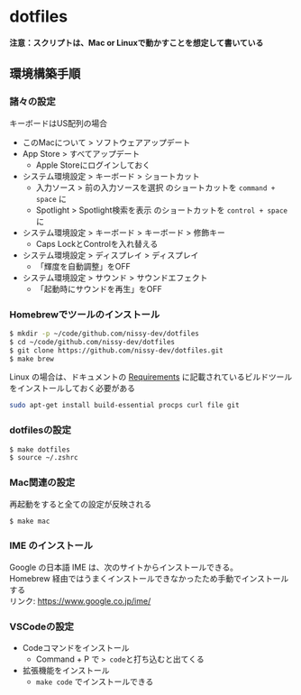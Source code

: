 # dotfiles

**注意：スクリプトは、Mac or Linuxで動かすことを想定して書いている**

## 環境構築手順

### 諸々の設定

キーボードはUS配列の場合

- このMacについて > ソフトウェアアップデート
- App Store > すべてアップデート
  - Apple Storeにログインしておく
- システム環境設定 > キーボード > ショートカット
  - 入力ソース > 前の入力ソースを選択 のショートカットを `command + space` に
  - Spotlight > Spotlight検索を表示 のショートカットを `control + space` に
- システム環境設定 > キーボード > キーボード > 修飾キー
  - Caps LockとControlを入れ替える
- システム環境設定 > ディスプレイ > ディスプレイ
  - 「輝度を自動調整」をOFF
- システム環境設定 > サウンド > サウンドエフェクト
  - 「起動時にサウンドを再生」をOFF

### Homebrewでツールのインストール

```sh
$ mkdir -p ~/code/github.com/nissy-dev/dotfiles
$ cd ~/code/github.com/nissy-dev/dotfiles 
$ git clone https://github.com/nissy-dev/dotfiles.git
$ make brew
```

Linux の場合は、ドキュメントの [Requirements](https://docs.brew.sh/Homebrew-on-Linux#requirements) に記載されているビルドツールをインストールしておく必要がある

```bash
sudo apt-get install build-essential procps curl file git
```

### dotfilesの設定

```sh
$ make dotfiles
$ source ~/.zshrc
```

### Mac関連の設定

再起動をすると全ての設定が反映される

```sh
$ make mac
```

### IME のインストール

Google の日本語 IME は、次のサイトからインストールできる。  
Homebrew 経由ではうまくインストールできなかったため手動でインストールする  
リンク: https://www.google.co.jp/ime/

### VSCodeの設定

- Codeコマンドをインストール
  - Command + P で `> code`と打ち込むと出てくる
- 拡張機能をインストール
  - `make code` でインストールできる
